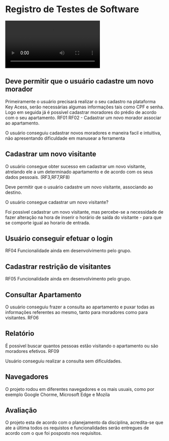 # Registro de Testes de Software

![Teste de Software](https://github.com/ICEI-PUC-Minas-PMV-ADS/pmv-ads-2022-2-e2-proj-int-t1-controle-de-acesso-key-access/blob/main/Untitled.mp4)

## Deve permitir que o usuário cadastre um novo morador

Primeiramente o usuário precisará realizar o seu cadastro na plataforma Key Acess, serão necessárias algumas informações tais como CPF e senha.
Logo em seguida já é possível cadastrar moradores do prédio de acordo com o seu apartamento.
RF01 RF02 - Cadastrar um novo morador associar ao apartamento.

O usuário conseguiu cadastrar novos moradores e maneira facil e intuitiva, não apresentando dificuldade em manusear a ferramenta 

## Cadastrar um novo visitante

O usuário consegue obter sucesso em cadastrar um novo visitante, atrelando ele a um determinado apartamento e de acordo com os seus dados pessoais. (RF3,RF7,RF8)

Deve permitir que o usuário cadastre um novo visitante, associando ao destino.

O usuário consegue cadastrar um novo visitante?

Foi possivel cadastrar um novo visitante, mas percebe-se a necessidade de fazer alteração na hora de inserir o horário de saída do visitante - para que se comporte igual ao horario de entrada.

## Usuário conseguir efetuar o login
RF04
Funcionalidade ainda em desenvolvimento pelo grupo.

## Cadastrar restrição de visitantes
RF05
Funcionalidade ainda em desenvolvimento pelo grupo.

## Consultar Apartamento

O usuário conseguiu frazer a consulta ao apartamento e puxar todas as informações referentes ao mesmo, tanto para moradores como para visitantes. RF06


## Relatório

É possivel buscar quantos pessoas estão visitando o apartamento ou são moradores efetivos. RF09

Usuário conseguiu realizar a consulta sem dificuldades. 

## Navegadores

O projeto rodou em diferentes navegadores e os mais usuais, como por exemplo Google Chorme, Microsoft Edge e Mozila

## Avaliação 

O projeto esta de acordo com o planejamento da disciplina, acredita-se que ate a última todos os requistos e funcionalidades serão entregues de acordo com o que foi posposto nos requisitos. 
